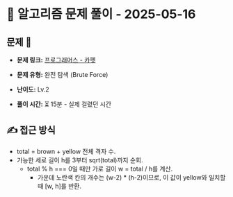 # 📝 알고리즘 문제 풀이 - 2025-05-16

## 문제 📖

- **문제 링크:** [프로그래머스 - 카펫](https://school.programmers.co.kr/learn/courses/30/lessons/42842)

- **문제 유형:** 완전 탐색 (Brute Force)

- **난이도:** Lv.2

- **풀이 시간:** ⏳ 15분 - 실제 걸렸던 시간

## ✍ 접근 방식

- total = brown + yellow 전체 격자 수.
- 가능한 세로 길이 h를 3부터 sqrt(total)까지 순회.
  - total % h === 0일 때만 가로 길이 w = total / h를 계산.
	- 가운데 노란색 칸의 개수는 (w-2) * (h-2)이므로, 이 값이 yellow와 일치할 때 [w, h]를 반환.